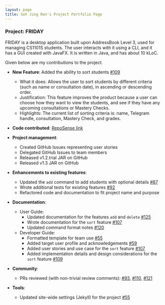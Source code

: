 ```yaml
---
layout: page
title: Soh Jing Ren's Project Portfolio Page
---
```


### Project: FRIDAY

FRIDAY is a desktop application built upon AddressBook Level 3, used for managing CS1101S students.
The user interacts with it using a CLI, and it has a GUI created with JavaFX. It is written in Java, and has about
10 kLoC.

Given below are my contributions to the project.

* **New Feature**: Added the ability to sort students [\#109](https://github.com/AY2223S1-CS2103T-W15-4/tp/pull/109)
  * What it does: Allows the user to sort students by different criteria (such as name or consultation date), in ascending or descending order.
  * Justification: This feature improves the product because a user can choose how they want to view the students, and see if they have any upcoming consultations or Mastery Checks.
  * Highlights: The current list of sorting criteria is: name, Telegram handle, consultation, Mastery Check, and grades.


* **Code contributed**: [RepoSense link](https://nus-cs2103-ay2223s1.github.io/tp-dashboard/?search=jorrdansoh&sort=groupTitle&sortWithin=title&timeframe=commit&mergegroup=&groupSelect=groupByRepos&breakdown=true&checkedFileTypes=docs~functional-code~test-code~other&since=2022-09-16&tabOpen=true&tabType=authorship&tabAuthor=jorrdansoh&tabRepo=AY2223S1-CS2103T-W15-4%2Ftp%5Bmaster%5D&authorshipIsMergeGroup=false&authorshipFileTypes=docs~functional-code~other&authorshipIsBinaryFileTypeChecked=false&authorshipIsIgnoredFilesChecked=false)

* **Project management**:
  * Created GitHub Issues representing user stories
  * Delegated GitHub Issues to team members
  * Released v1.2.trial JAR on GitHub
  * Released v1.3 JAR on GitHub

* **Enhancements to existing features**:
  * Updated the `add` command to add students with optional details [\#87](https://github.com/AY2223S1-CS2103T-W15-4/tp/pull/87)
  * Wrote additional tests for existing features [\#92](https://github.com/AY2223S1-CS2103T-W15-4/tp/pull/92)
  * Refactored code and documentation to fit project name and purpose

* **Documentation**:
  * User Guide:
    * Updated documentation for the features `add` and `delete` [\#125](https://github.com/AY2223S1-CS2103T-W15-4/tp/pull/125)
    * Wrote documentation for the `sort` feature [\#107](https://github.com/AY2223S1-CS2103T-W15-4/tp/pull/107)
    * Updated command format notes [\#120](https://github.com/AY2223S1-CS2103T-W15-4/tp/pull/120)
  * Developer Guide:
    * Formatted template for team use [\#55](https://github.com/AY2223S1-CS2103T-W15-4/tp/pull/55)
    * Added target user profile and acknowledgements [\#59](https://github.com/AY2223S1-CS2103T-W15-4/tp/pull/59)
    * Added user stories and use case for the `sort` feature [\#107](https://github.com/AY2223S1-CS2103T-W15-4/tp/pull/107)
    * Added implementation details and design considerations for the `sort` feature [\#109](https://github.com/AY2223S1-CS2103T-W15-4/tp/pull/109)

* **Community**:
  * PRs reviewed (with non-trivial review comments): [\#93](https://github.com/AY2223S1-CS2103T-W15-4/tp/pull/93), [\#110](https://github.com/AY2223S1-CS2103T-W15-4/tp/pull/110), [\#121](https://github.com/AY2223S1-CS2103T-W15-4/tp/pull/121)

* **Tools**:
  * Updated site-wide settings (Jekyll) for the project [\#55](https://github.com/AY2223S1-CS2103T-W15-4/tp/pull/55)
